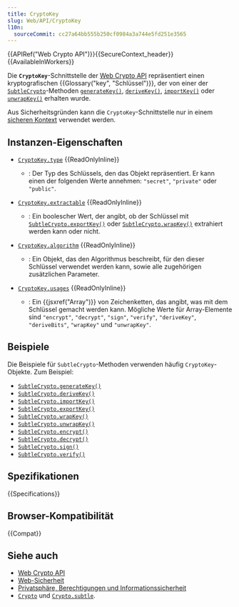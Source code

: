 ```yaml
---
title: CryptoKey
slug: Web/API/CryptoKey
l10n:
  sourceCommit: cc27a64bb555b250cf0984a3a744e5fd251e3565
---
```


{{APIRef("Web Crypto API")}}{{SecureContext_header}}{{AvailableInWorkers}}

Die **`CryptoKey`**-Schnittstelle der [Web Crypto API](/de/docs/Web/API/Web_Crypto_API) repräsentiert einen kryptografischen {{Glossary("key", "Schlüssel")}}, der von einer der [`SubtleCrypto`](/de/docs/Web/API/SubtleCrypto)-Methoden [`generateKey()`](/de/docs/Web/API/SubtleCrypto/generateKey), [`deriveKey()`](/de/docs/Web/API/SubtleCrypto/deriveKey), [`importKey()`](/de/docs/Web/API/SubtleCrypto/importKey) oder [`unwrapKey()`](/de/docs/Web/API/SubtleCrypto/unwrapKey) erhalten wurde.

Aus Sicherheitsgründen kann die `CryptoKey`-Schnittstelle nur in einem [sicheren Kontext](/de/docs/Web/Security/Secure_Contexts) verwendet werden.

## Instanzen-Eigenschaften

- [`CryptoKey.type`](/de/docs/Web/API/CryptoKey/type) {{ReadOnlyInline}}

  - : Der Typ des Schlüssels, den das Objekt repräsentiert. Er kann einen der folgenden Werte annehmen: `"secret"`, `"private"` oder `"public"`.

- [`CryptoKey.extractable`](/de/docs/Web/API/CryptoKey/extractable) {{ReadOnlyInline}}

  - : Ein boolescher Wert, der angibt, ob der Schlüssel mit [`SubtleCrypto.exportKey()`](/de/docs/Web/API/SubtleCrypto/exportKey) oder [`SubtleCrypto.wrapKey()`](/de/docs/Web/API/SubtleCrypto/wrapKey) extrahiert werden kann oder nicht.

- [`CryptoKey.algorithm`](/de/docs/Web/API/CryptoKey/algorithm) {{ReadOnlyInline}}

  - : Ein Objekt, das den Algorithmus beschreibt, für den dieser Schlüssel verwendet werden kann, sowie alle zugehörigen zusätzlichen Parameter.

- [`CryptoKey.usages`](/de/docs/Web/API/CryptoKey/usages) {{ReadOnlyInline}}

  - : Ein {{jsxref("Array")}} von Zeichenketten, das angibt, was mit dem Schlüssel gemacht werden kann. Mögliche Werte für Array-Elemente sind `"encrypt"`, `"decrypt"`, `"sign"`, `"verify"`, `"deriveKey"`, `"deriveBits"`, `"wrapKey"` und `"unwrapKey"`.

## Beispiele

Die Beispiele für `SubtleCrypto`-Methoden verwenden häufig `CryptoKey`-Objekte. Zum Beispiel:

- [`SubtleCrypto.generateKey()`](/de/docs/Web/API/SubtleCrypto/generateKey)
- [`SubtleCrypto.deriveKey()`](/de/docs/Web/API/SubtleCrypto/deriveKey)
- [`SubtleCrypto.importKey()`](/de/docs/Web/API/SubtleCrypto/importKey)
- [`SubtleCrypto.exportKey()`](/de/docs/Web/API/SubtleCrypto/exportKey)
- [`SubtleCrypto.wrapKey()`](/de/docs/Web/API/SubtleCrypto/wrapKey)
- [`SubtleCrypto.unwrapKey()`](/de/docs/Web/API/SubtleCrypto/unwrapKey)
- [`SubtleCrypto.encrypt()`](/de/docs/Web/API/SubtleCrypto/encrypt)
- [`SubtleCrypto.decrypt()`](/de/docs/Web/API/SubtleCrypto/decrypt)
- [`SubtleCrypto.sign()`](/de/docs/Web/API/SubtleCrypto/sign)
- [`SubtleCrypto.verify()`](/de/docs/Web/API/SubtleCrypto/verify)

## Spezifikationen

{{Specifications}}

## Browser-Kompatibilität

{{Compat}}

## Siehe auch

- [Web Crypto API](/de/docs/Web/API/Web_Crypto_API)
- [Web-Sicherheit](/de/docs/Web/Security)
- [Privatsphäre, Berechtigungen und Informationssicherheit](/de/docs/Web/Privacy)
- [`Crypto`](/de/docs/Web/API/Crypto) und [`Crypto.subtle`](/de/docs/Web/API/Crypto/subtle).
